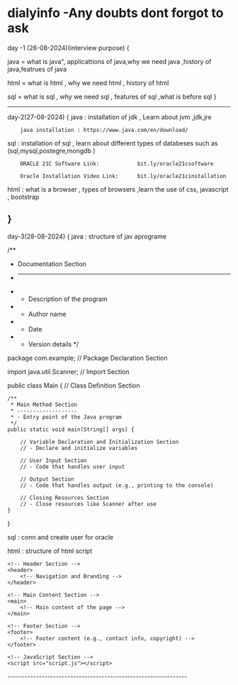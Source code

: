 # dialyinfo -Any  doubts dont forgot to ask 
day -1 (26-08-2024)(interview purpose)
{

java = what is java", applicattions of java,why we need java ,history of java,featrues of java

html = what is html , why we need html , history of html

sql  = what is sql , why we need sql , features of sql ,what is before sql
}

----------------------------------------------------

day-2(27-08-2024)
{
java : installation of jdk , Learn about jvm ,jdk,jre

        java installation : https://www.java.com/en/download/
        
sql  : installation of sql , learn about different types of databeses such as (sql,mysql,postegre,mongdb )

        ORACLE 21C Software Link:            bit.ly/oracle21csoftware
        
        Oracle Installation Video Link:      bit.ly/oracle21cinstallation
        
html : what is a browser , types of browsers ,learn the use of css, javascript , bootstrap 

}
-----------------------------------------------------------------------
day-3(28-08-2024)
{
java : structure of jav aprograme

/**
 * Documentation Section
 * ----------------------
 * - Description of the program
 * - Author name
 * - Date
 * - Version details
 */

package com.example; // Package Declaration Section

import java.util.Scanner; // Import Section

public class Main { // Class Definition Section

    /**
     * Main Method Section
     * -------------------
     * - Entry point of the Java program
     */
    public static void main(String[] args) {

        // Variable Declaration and Initialization Section
        // - Declare and initialize variables

        // User Input Section
        // - Code that handles user input

        // Output Section
        // - Code that handles output (e.g., printing to the console)

        // Closing Resources Section
        // - Close resources like Scanner after use
    }
}



sql  : conn and create user for oracle

html :  structure of html script

<!DOCTYPE html>
<!-- Document Type Declaration -->
<html lang="en">
<head>
    <!-- Head Section -->
    <meta charset="UTF-8">
    <meta name="viewport" content="width=device-width, initial-scale=1.0">
    <meta name="description" content="Brief description of the page">
    <title>Title of the Page</title>
    <!-- Link to CSS and other resources -->
    <link rel="stylesheet" href="styles.css">
</head>
<body>
    <!-- Body Section -->
    
    <!-- Header Section -->
    <header>
        <!-- Navigation and Branding -->
    </header>
    
    <!-- Main Content Section -->
    <main>
        <!-- Main content of the page -->
    </main>
    
    <!-- Footer Section -->
    <footer>
        <!-- Footer content (e.g., contact info, copyright) -->
    </footer>

    <!-- JavaScript Section -->
    <script src="script.js"></script>
</body>
</html>
---------------------------------------------------------------
